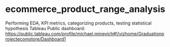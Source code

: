 # ecommerce_product_range_analysis
Performing EDA, KPI metrics, categorizing products, testing statistical hypothesis
Tableau Public dashboard: https://public.tableau.com/profile/michael.minevich#!/vizhome/Graduationprojectecomstore/Dashboard1
